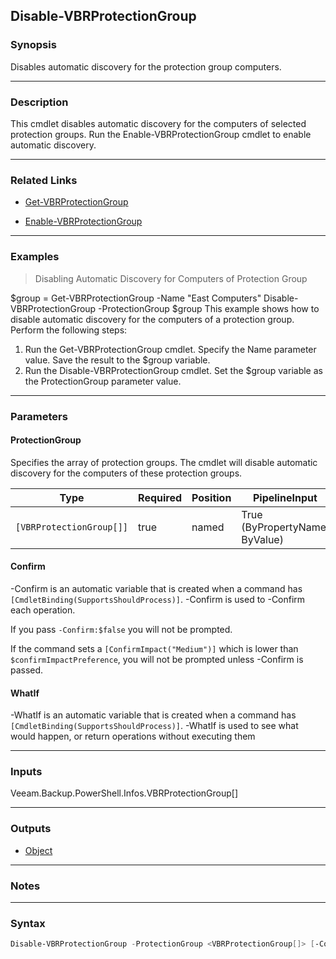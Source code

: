 Disable-VBRProtectionGroup
--------------------------

### Synopsis
Disables automatic discovery for the protection group computers.

---

### Description

This cmdlet disables automatic discovery for the computers of selected protection groups.
Run the Enable-VBRProtectionGroup cmdlet to enable automatic discovery.

---

### Related Links
* [Get-VBRProtectionGroup](Get-VBRProtectionGroup)

* [Enable-VBRProtectionGroup](Enable-VBRProtectionGroup)

---

### Examples
> Disabling Automatic Discovery for Computers of Protection Group

$group = Get-VBRProtectionGroup -Name "East Computers"
Disable-VBRProtectionGroup -ProtectionGroup $group
This example shows how to disable automatic discovery for the computers of a protection group.
Perform the following steps:
1. Run the Get-VBRProtectionGroup cmdlet. Specify the Name parameter value. Save the result to the $group variable.
2. Run the Disable-VBRProtectionGroup cmdlet. Set the $group variable as the ProtectionGroup parameter value.

---

### Parameters
#### **ProtectionGroup**
Specifies the array of protection groups. The cmdlet will disable automatic discovery for the computers of these protection groups.

|Type                    |Required|Position|PipelineInput                 |
|------------------------|--------|--------|------------------------------|
|`[VBRProtectionGroup[]]`|true    |named   |True (ByPropertyName, ByValue)|

#### **Confirm**
-Confirm is an automatic variable that is created when a command has ```[CmdletBinding(SupportsShouldProcess)]```.
-Confirm is used to -Confirm each operation.

If you pass ```-Confirm:$false``` you will not be prompted.

If the command sets a ```[ConfirmImpact("Medium")]``` which is lower than ```$confirmImpactPreference```, you will not be prompted unless -Confirm is passed.

#### **WhatIf**
-WhatIf is an automatic variable that is created when a command has ```[CmdletBinding(SupportsShouldProcess)]```.
-WhatIf is used to see what would happen, or return operations without executing them

---

### Inputs
Veeam.Backup.PowerShell.Infos.VBRProtectionGroup[]

---

### Outputs
* [Object](https://learn.microsoft.com/en-us/dotnet/api/System.Object)

---

### Notes

---

### Syntax
```PowerShell
Disable-VBRProtectionGroup -ProtectionGroup <VBRProtectionGroup[]> [-Confirm] [-WhatIf] [<CommonParameters>]
```
